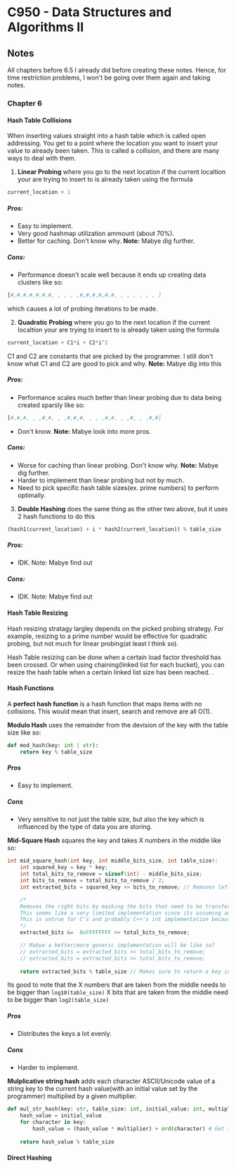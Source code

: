 # C950 - Data Structures and Algorithms II

## Notes

All chapters before 6.5 I already did before creating these notes. Hence, for time restriction problems, I won't be going over them again and taking notes.

### Chapter 6

#### Hash Table Collisions

When inserting values straight into a hash table which is called open addressing.
You get to a point where the location you want to insert your value to already been taken.
This is called a collision, and there are many ways to deal with them.
1. **Linear Probing** where you go to the next location if the current localtion your are trying to insert to is already taken using the formula 
```python
current_location + 1
```

##### Pros:

- Easy to implement.
- Very good hashmap utilization ammount (about 70%).
- Better for caching. Don't know why. **Note:** Mabye dig further.
##### Cons:

- Performance doesn't scale well because it ends up creating data clusters like so:
```python
[#,#,#,#,#,#,#, , , , ,#,#,#,#,#,#, , , , , , , ]
```
which causes a lot of probing iterations to be made.

2. **Quadratic Probing** where you go to the next location if the current localtion your are trying to insert to is already taken using the formula 
```python
current_location + C1*i + C2*i^2
```
C1 and C2 are constants that are picked by the programmer.
I still don't know what C1 and C2 are good to pick and why.
**Note:** Mabye dig into this

##### Pros:

- Performance scales much better than linear probing due to data being created sparsly like so:
```python
[#,#,#, , ,#,#, , ,#,#,#, , , ,#,#, , ,#, , ,#,#]
````
- Don't know. **Note:** Mabye look into more pros.

##### Cons:

- Worse for caching than linear probing. Don't know why. **Note:** Mabye dig further.
- Harder to implement than linear probing but not by much.
- Need to pick specific hash table sizes(ex. prime numbers) to perform optimally.

3. **Double Hashing** does the same thing as the other two above, but it uses 2 hash functions to do this
```python
(hash1(current_location) + i * hash2(current_location)) % table_size
```

##### Pros:

- IDK. Note: Mabye find out

##### Cons:

- IDK. Note: Mabye find out

#### Hash Table Resizing

Hash resizing stratagy largley depends on the picked probing strategy.
For example, resizing to a prime number would be effective for quadratic probing, but not much for linear probing(at least I think so).

Hash Table resizing can be done when a certain load factor threshold has been crossed.
Or when using chaining(linked list for each bucket), you can resize the hash table when a certain linked list size has been reached.
.

#### Hash Functions

A **perfect hash function** is a hash function that maps items with no collisions.
This would mean that insert, search and remove are all O(1).

**Modulo Hash** uses the remainder from the devision of the key with the table size like so:
```python
def mod_hash(key: int | str):
    return key % table_size
```

##### Pros

- Easy to implement.

##### Cons

- Very sensitive to not just the table size, but also the key which is influenced by the type of data you are storing.

**Mid-Square Hash** squares the key and takes X numbers in the middle like so:
```C
int mid_square_hash(int key, int middle_bits_size, int table_size):
    int squared_key = key * key;
    int total_bits_to_remove = sizeof(int) - middle_bits_size;
    int bits_to_remove = total_bits_to_remove / 2;
    int extracted_bits = squared_key >> bits_to_remove; // Removes left bits of the squared key by shifting right.

    /*
    Removes the right bits by masking the bits that need to be transfered.
    This seems like a very limited implementation since its assuming an int is always 32 bits.
    This is untrue for C's and probably C++'s int implementation because int's size is depended on the architecture the code is compiled to.
    */
    extracted_bits &=  0xFFFFFFFF >> total_bits_to_remove; 

    // Mabye a better/more generic implementation will be like so?
    // extracted_bits = extracted_bits << total_bits_to_remove;
    // extracted_bits = extracted_bits >> total_bits_to_remove;
    
    return extracted_bits % table_size // Makes sure to return a key in the table range.
```
Its good to note that the X numbers that are taken from the middle needs to be bigger than `log10(table_size)`
X bits that are taken from the middle need to be bigger than `log2(table_size)`

##### Pros

- Distributes the keys a lot evenly.

##### Cons

- Harder to implement.

**Mulplicative string hash** adds each character ASCII/Unicode value of a string key to the current hash value(with an initial value set by the programmer) multiplied by a given multiplier.
```python
def mul_str_hash(key: str, table_size: int, initial_value: int, multiplier: int):
    hash_value = initial_value
    for character in key:
        hash_value = (hash_value * multiplier) + ord(character) # Get the ASCII/Unicode value
        
    return hash_value % table_size
```

#### Direct Hashing

